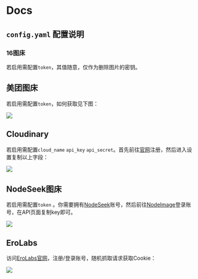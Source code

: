 # Docs

## `config.yaml` 配置说明

### 16图床

若启用需配置`token`，其值随意，仅作为删除图片的密钥。

## 美团图床

若启用需配置`token`，如何获取见下图：

![](https://i0.wp.com/res.cloudinary.com/dyxhgk4ga/image/upload/v1752412071/vqnzbnhwre01xe5napk9.png)

## Cloudinary

若启用需配置`cloud_name` `api_key` `api_secret`。首先前往[官网](https://cloudinary.com)注册，然后进入设置复制以上字段：

![](https://i0.wp.com/res.cloudinary.com/dyxhgk4ga/image/upload/v1752412601/dwwwmgiiffldhshftfnv.png)

## NodeSeek图床

若启用需配置`token` 。你需要拥有[NodeSeek](https://www.nodeseek.com)账号，然后前往[NodeImage](https://www.nodeimage.com)登录账号，在API页面复制key即可。

![](https://i0.wp.com/res.cloudinary.com/dyxhgk4ga/image/upload/v1752412870/akay7qukatenrhh4dljr.png)

## EroLabs

访问[EroLabs官网](https://game.ero-labs.cool)，注册/登录账号，随机抓取请求获取Cookie：

![](https://i0.wp.com/res.cloudinary.com/dyxhgk4ga/image/upload/v1752415543/pnqy0dpj2ojlih1vm2mn.png)